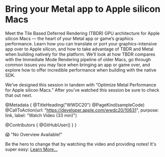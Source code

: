 # Bring your Metal app to Apple silicon Macs

Meet the Tile Based Deferred Rendering (TBDR) GPU architecture for Apple silicon Macs — the heart of your Metal app or game’s graphics performance. Learn how you can translate or port your graphics-intensive app over to Apple silicon, and how to take advantage of TBDR and Metal when building natively for the platform. We’ll look at how TBDR compares with the Immediate Mode Rendering pipeline of older Macs, go through common issues you may face when bringing an app or game over, and explore how to offer incredible performance when building with the native SDK.

We’ve designed this session in tandem with “Optimize Metal Performance for Apple silicon Macs.” After you’ve watched this session be sure to check that out next.

@Metadata {
   @TitleHeading("WWDC20")
   @PageKind(sampleCode)
   @CallToAction(url: "https://developer.apple.com/wwdc20/10631", purpose: link, label: "Watch Video (33 min)")

   @Contributors {
      @GitHubUser(<replace this with your GitHub handle>)
   }
}

😱 "No Overview Available!"

Be the hero to change that by watching the video and providing notes! It's super easy:
 [Learn More…](https://wwdcnotes.github.io/WWDCNotes/documentation/wwdcnotes/contributing)
